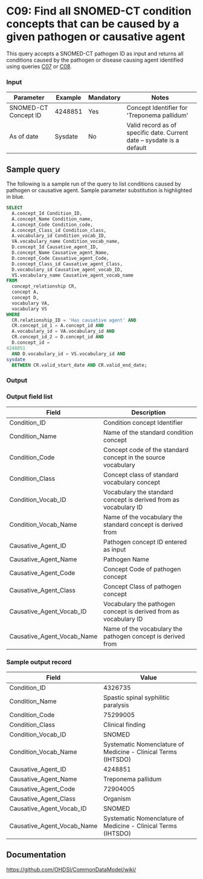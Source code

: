 # C09: Find all SNOMED-CT condition concepts that can be caused by a given pathogen or causative agent

This query accepts a SNOMED-CT pathogen ID as input and returns all conditions caused by the pathogen or disease causing agent identified using queries  [C07](http://vocabqueries.omop.org/condition-queries/c7) or  [C08](http://vocabqueries.omop.org/condition-queries/c8).

### Input

|  Parameter |  Example |  Mandatory |  Notes |
| --- | --- | --- | --- |
|  SNOMED-CT Concept ID |  4248851 |  Yes | Concept Identifier for 'Treponema pallidum' |
|  As of date |  Sysdate |  No | Valid record as of specific date. Current date – sysdate is a default |

## Sample query
The following is a sample run of the query to list conditions caused by pathogen or causative agent. Sample parameter substitution is highlighted in  blue.

```sql
SELECT 
  A.concept_Id Condition_ID, 
  A.concept_Name Condition_name, 
  A.concept_Code Condition_code, 
  A.concept_Class_id Condition_class, 
  A.vocabulary_id Condition_vocab_ID, 
  VA.vocabulary_name Condition_vocab_name, 
  D.concept_Id Causative_agent_ID, 
  D.concept_Name Causative_agent_Name, 
  D.concept_Code Causative_agent_Code, 
  D.concept_Class_id Causative_agent_Class, 
  D.vocabulary_id Causative_agent_vocab_ID, 
  VS.vocabulary_name Causative_agent_vocab_name 
FROM 
  concept_relationship CR, 
  concept A, 
  concept D, 
  vocabulary VA, 
  vocabulary VS
WHERE 
  CR.relationship_ID = 'Has causative agent' AND 
  CR.concept_id_1 = A.concept_id AND 
  A.vocabulary_id = VA.vocabulary_id AND 
  CR.concept_id_2 = D.concept_id AND 
  D.concept_id =
4248851                                             
  AND D.vocabulary_id = VS.vocabulary_id AND 
sysdate                                             
  BETWEEN CR.valid_start_date AND CR.valid_end_date;
```

### Output

### Output field list

|  Field |  Description |
| --- | --- |
|  Condition_ID |  Condition concept Identifier |
|  Condition_Name |  Name of the standard condition concept |
|  Condition_Code |  Concept code of the standard concept in the source vocabulary |
|  Condition_Class |  Concept class of standard vocabulary concept |
|  Condition_Vocab_ID |  Vocabulary the standard concept is derived from as vocabulary ID |
|  Condition_Vocab_Name |  Name of the vocabulary the standard concept is derived from |
|  Causative_Agent_ID |  Pathogen concept ID entered as input |
|  Causative_Agent_Name |  Pathogen Name |
|  Causative_Agent_Code |  Concept Code of pathogen concept |
|  Causative_Agent_Class |  Concept Class of pathogen concept |
|  Causative_Agent_Vocab_ID |  Vocabulary the pathogen concept is derived from as vocabulary ID |
|  Causative_Agent_Vocab_Name |  Name of the vocabulary the pathogen concept is derived from |

### Sample output record

|  Field |  Value |
| --- | --- |
|  Condition_ID |  4326735 |
|  Condition_Name |  Spastic spinal syphilitic paralysis |
|  Condition_Code |  75299005 |
|  Condition_Class |  Clinical finding |
|  Condition_Vocab_ID |  SNOMED |
|  Condition_Vocab_Name |  Systematic Nomenclature of Medicine - Clinical Terms (IHTSDO) |
|  Causative_Agent_ID |  4248851 |
|  Causative_Agent_Name |  Treponema pallidum |
|  Causative_Agent_Code |  72904005 |
|  Causative_Agent_Class |  Organism |
|  Causative_Agent_Vocab_ID |  SNOMED |
|  Causative_Agent_Vocab_Name |  Systematic Nomenclature of Medicine - Clinical Terms (IHTSDO) |

## Documentation
https://github.com/OHDSI/CommonDataModel/wiki/
